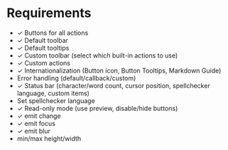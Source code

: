 
# Requirements

- ✓ Buttons for all actions
- ✓ Default toolbar
- ✓ Default tooltips
- ✓ Custom toolbar (select which built-in actions to use)
- ✓ Custom actions
- ✓ Internationalization (Button icon, Button Tooltips, Markdown Guide)
- Error handling (default/callback/custom)
- ✓ Status bar (character/word count, cursor position, spellchecker language, custom items)
- Set spellchecker language
- ✓ Read-only mode (use preview, disable/hide buttons)
- ✓ emit change
- ✓ emit focus
- ✓ emit blur
- min/max height/width
